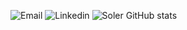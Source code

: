 ![Email](https://img.shields.io/badge/Microsoft_Outlook-0078D4?style=for-the-badge&logo=microsoft-outlook&logoColor=white)
![Linkedin](https://img.shields.io/badge/LinkedIn-0077B5?style=for-the-badge&logo=linkedin&logoColor=white)
![Soler GitHub stats](https://github-readme-stats.vercel.app/api?username=leonardosoler&theme=dracula)
